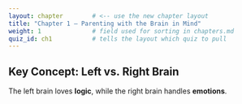 ```yaml
---
layout: chapter        # <‑‑ use the new chapter layout
title: "Chapter 1 – Parenting with the Brain in Mind"
weight: 1              # field used for sorting in chapters.md
quiz_id: ch1           # tells the layout which quiz to pull
---
```


## Key Concept: Left vs. Right Brain
The left brain loves **logic**, while the right brain handles **emotions**.
